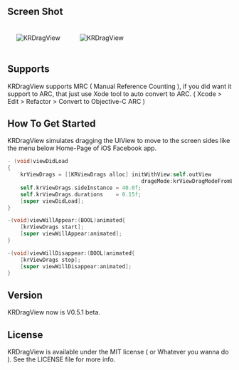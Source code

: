 ## Screen Shot

<img src="https://dl.dropbox.com/u/83663874/GitHubs/KRDrageView-1.png" alt="KRDragView" title="KRDragView" style="margin: 20px;" class="center" />
<img src="https://dl.dropbox.com/u/83663874/GitHubs/KRDrageView-2.png" alt="KRDragView" title="KRDragView" style="margin: 20px;" class="center" />

## Supports

KRDragView supports MRC ( Manual Reference Counting ), if you did want it support to ARC, that just use Xode tool to auto convert to ARC. ( Xcode > Edit > Refactor > Convert to Objective-C ARC )

## How To Get Started

KRDragView simulates dragging the UIView to move to the screen sides like the menu below Home-Page of iOS Facebook app.

``` objective-c
- (void)viewDidLoad
{
    krViewDrags = [[KRViewDrags alloc] initWithView:self.outView
                                          drageMode:krViewDragModeFromLeftToRight];
    self.krViewDrags.sideInstance = 40.0f;
    self.krViewDrags.durations    = 0.15f;
    [super viewDidLoad];
}

-(void)viewWillAppear:(BOOL)animated{
    [krViewDrags start];
    [super viewWillAppear:animated];
}

-(void)viewWillDisappear:(BOOL)animated{
    [krViewDrags stop];
    [super viewWillDisappear:animated];
}
```

## Version

KRDragView now is V0.5.1 beta.

## License

KRDragView is available under the MIT license ( or Whatever you wanna do ). See the LICENSE file for more info.
